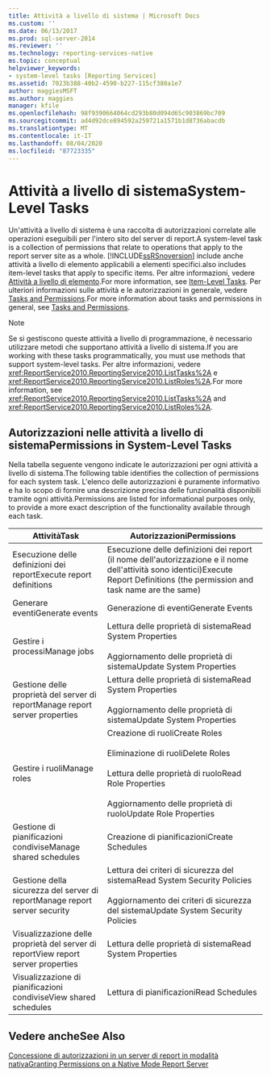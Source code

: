 ```yaml
---
title: Attività a livello di sistema | Microsoft Docs
ms.custom: ''
ms.date: 06/13/2017
ms.prod: sql-server-2014
ms.reviewer: ''
ms.technology: reporting-services-native
ms.topic: conceptual
helpviewer_keywords:
- system-level tasks [Reporting Services]
ms.assetid: 7023b388-40b2-4590-b227-115cf380a1e7
author: maggiesMSFT
ms.author: maggies
manager: kfile
ms.openlocfilehash: 98f9390664064cd293b80d094d65c903869bc709
ms.sourcegitcommit: ad4d92dce894592a259721a1571b1d8736abacdb
ms.translationtype: MT
ms.contentlocale: it-IT
ms.lasthandoff: 08/04/2020
ms.locfileid: "87723335"
---
```

# <a name="system-level-tasks"></a><span data-ttu-id="2d72f-102">Attività a livello di sistema</span><span class="sxs-lookup"><span data-stu-id="2d72f-102">System-Level Tasks</span></span>
  <span data-ttu-id="2d72f-103">Un'attività a livello di sistema è una raccolta di autorizzazioni correlate alle operazioni eseguibili per l'intero sito del server di report.</span><span class="sxs-lookup"><span data-stu-id="2d72f-103">A system-level task is a collection of permissions that relate to operations that apply to the report server site as a whole.</span></span> [!INCLUDE[ssRSnoversion](../../includes/ssrsnoversion-md.md)] <span data-ttu-id="2d72f-104">include anche attività a livello di elemento applicabili a elementi specifici.</span><span class="sxs-lookup"><span data-stu-id="2d72f-104">also includes item-level tasks that apply to specific items.</span></span> <span data-ttu-id="2d72f-105">Per altre informazioni, vedere [Attività a livello di elemento](tasks-and-permissions-item-level-tasks.md).</span><span class="sxs-lookup"><span data-stu-id="2d72f-105">For more information, see [Item-Level Tasks](tasks-and-permissions-item-level-tasks.md).</span></span> <span data-ttu-id="2d72f-106">Per ulteriori informazioni sulle attività e le autorizzazioni in generale, vedere [Tasks and Permissions](tasks-and-permissions.md).</span><span class="sxs-lookup"><span data-stu-id="2d72f-106">For more information about tasks and permissions in general, see [Tasks and Permissions](tasks-and-permissions.md).</span></span>  
  
> [!NOTE]  
>  <span data-ttu-id="2d72f-107">Se si gestiscono queste attività a livello di programmazione, è necessario utilizzare metodi che supportano attività a livello di sistema.</span><span class="sxs-lookup"><span data-stu-id="2d72f-107">If you are working with these tasks programmatically, you must use methods that support system-level tasks.</span></span> <span data-ttu-id="2d72f-108">Per altre informazioni, vedere <xref:ReportService2010.ReportingService2010.ListTasks%2A> e <xref:ReportService2010.ReportingService2010.ListRoles%2A>.</span><span class="sxs-lookup"><span data-stu-id="2d72f-108">For more information, see <xref:ReportService2010.ReportingService2010.ListTasks%2A> and <xref:ReportService2010.ReportingService2010.ListRoles%2A>.</span></span>  
  
## <a name="permissions-in-system-level-tasks"></a><span data-ttu-id="2d72f-109">Autorizzazioni nelle attività a livello di sistema</span><span class="sxs-lookup"><span data-stu-id="2d72f-109">Permissions in System-Level Tasks</span></span>  
 <span data-ttu-id="2d72f-110">Nella tabella seguente vengono indicate le autorizzazioni per ogni attività a livello di sistema.</span><span class="sxs-lookup"><span data-stu-id="2d72f-110">The following table identifies the collection of permissions for each system task.</span></span> <span data-ttu-id="2d72f-111">L'elenco delle autorizzazioni è puramente informativo e ha lo scopo di fornire una descrizione precisa delle funzionalità disponibili tramite ogni attività.</span><span class="sxs-lookup"><span data-stu-id="2d72f-111">Permissions are listed for informational purposes only, to provide a more exact description of the functionality available through each task.</span></span>  
  
|<span data-ttu-id="2d72f-112">Attività</span><span class="sxs-lookup"><span data-stu-id="2d72f-112">Task</span></span>|<span data-ttu-id="2d72f-113">Autorizzazioni</span><span class="sxs-lookup"><span data-stu-id="2d72f-113">Permissions</span></span>|  
|----------|-----------------|  
|<span data-ttu-id="2d72f-114">Esecuzione delle definizioni dei report</span><span class="sxs-lookup"><span data-stu-id="2d72f-114">Execute report definitions</span></span>|<span data-ttu-id="2d72f-115">Esecuzione delle definizioni dei report (il nome dell'autorizzazione e il nome dell'attività sono identici)</span><span class="sxs-lookup"><span data-stu-id="2d72f-115">Execute Report Definitions (the permission and task name are the same)</span></span>|  
|<span data-ttu-id="2d72f-116">Generare eventi</span><span class="sxs-lookup"><span data-stu-id="2d72f-116">Generate events</span></span>|<span data-ttu-id="2d72f-117">Generazione di eventi</span><span class="sxs-lookup"><span data-stu-id="2d72f-117">Generate Events</span></span>|  
|<span data-ttu-id="2d72f-118">Gestire i processi</span><span class="sxs-lookup"><span data-stu-id="2d72f-118">Manage jobs</span></span>|<span data-ttu-id="2d72f-119">Lettura delle proprietà di sistema</span><span class="sxs-lookup"><span data-stu-id="2d72f-119">Read System Properties</span></span><br /><br /> <span data-ttu-id="2d72f-120">Aggiornamento delle proprietà di sistema</span><span class="sxs-lookup"><span data-stu-id="2d72f-120">Update System Properties</span></span>|  
|<span data-ttu-id="2d72f-121">Gestione delle proprietà del server di report</span><span class="sxs-lookup"><span data-stu-id="2d72f-121">Manage report server properties</span></span>|<span data-ttu-id="2d72f-122">Lettura delle proprietà di sistema</span><span class="sxs-lookup"><span data-stu-id="2d72f-122">Read System Properties</span></span><br /><br /> <span data-ttu-id="2d72f-123">Aggiornamento delle proprietà di sistema</span><span class="sxs-lookup"><span data-stu-id="2d72f-123">Update System Properties</span></span>|  
|<span data-ttu-id="2d72f-124">Gestire i ruoli</span><span class="sxs-lookup"><span data-stu-id="2d72f-124">Manage roles</span></span>|<span data-ttu-id="2d72f-125">Creazione di ruoli</span><span class="sxs-lookup"><span data-stu-id="2d72f-125">Create Roles</span></span><br /><br /> <span data-ttu-id="2d72f-126">Eliminazione di ruoli</span><span class="sxs-lookup"><span data-stu-id="2d72f-126">Delete Roles</span></span><br /><br /> <span data-ttu-id="2d72f-127">Lettura delle proprietà di ruolo</span><span class="sxs-lookup"><span data-stu-id="2d72f-127">Read Role Properties</span></span><br /><br /> <span data-ttu-id="2d72f-128">Aggiornamento delle proprietà di ruolo</span><span class="sxs-lookup"><span data-stu-id="2d72f-128">Update Role Properties</span></span>|  
|<span data-ttu-id="2d72f-129">Gestione di pianificazioni condivise</span><span class="sxs-lookup"><span data-stu-id="2d72f-129">Manage shared schedules</span></span>|<span data-ttu-id="2d72f-130">Creazione di pianificazioni</span><span class="sxs-lookup"><span data-stu-id="2d72f-130">Create Schedules</span></span>|  
|<span data-ttu-id="2d72f-131">Gestione della sicurezza del server di report</span><span class="sxs-lookup"><span data-stu-id="2d72f-131">Manage report server security</span></span>|<span data-ttu-id="2d72f-132">Lettura dei criteri di sicurezza del sistema</span><span class="sxs-lookup"><span data-stu-id="2d72f-132">Read System Security Policies</span></span><br /><br /> <span data-ttu-id="2d72f-133">Aggiornamento dei criteri di sicurezza del sistema</span><span class="sxs-lookup"><span data-stu-id="2d72f-133">Update System Security Policies</span></span>|  
|<span data-ttu-id="2d72f-134">Visualizzazione delle proprietà del server di report</span><span class="sxs-lookup"><span data-stu-id="2d72f-134">View report server properties</span></span>|<span data-ttu-id="2d72f-135">Lettura delle proprietà di sistema</span><span class="sxs-lookup"><span data-stu-id="2d72f-135">Read System Properties</span></span>|  
|<span data-ttu-id="2d72f-136">Visualizzazione di pianificazioni condivise</span><span class="sxs-lookup"><span data-stu-id="2d72f-136">View shared schedules</span></span>|<span data-ttu-id="2d72f-137">Lettura di pianificazioni</span><span class="sxs-lookup"><span data-stu-id="2d72f-137">Read Schedules</span></span>|  
  
## <a name="see-also"></a><span data-ttu-id="2d72f-138">Vedere anche</span><span class="sxs-lookup"><span data-stu-id="2d72f-138">See Also</span></span>  
 [<span data-ttu-id="2d72f-139">Concessione di autorizzazioni in un server di report in modalità nativa</span><span class="sxs-lookup"><span data-stu-id="2d72f-139">Granting Permissions on a Native Mode Report Server</span></span>](granting-permissions-on-a-native-mode-report-server.md)  
  
  
